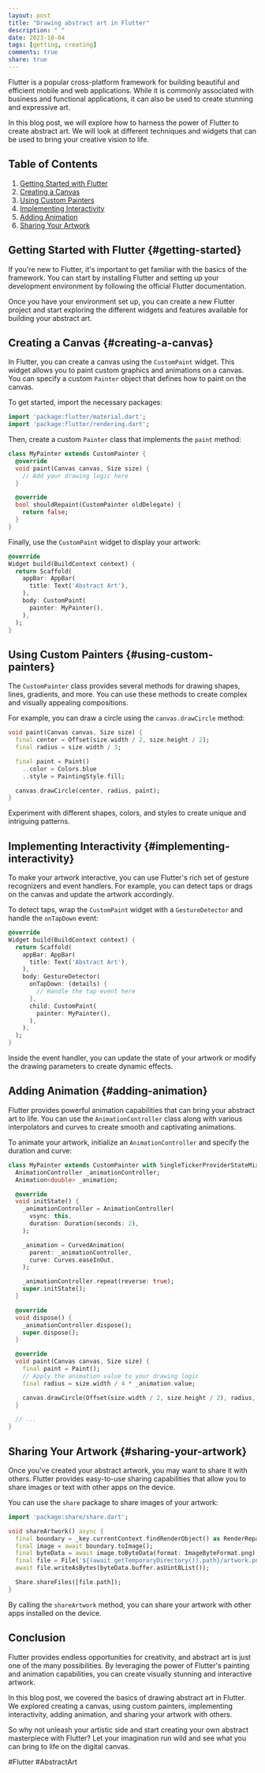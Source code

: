 ```yaml
---
layout: post
title: "Drawing abstract art in Flutter"
description: " "
date: 2023-10-04
tags: [getting, creating]
comments: true
share: true
---
```


Flutter is a popular cross-platform framework for building beautiful and efficient mobile and web applications. While it is commonly associated with business and functional applications, it can also be used to create stunning and expressive art.

In this blog post, we will explore how to harness the power of Flutter to create abstract art. We will look at different techniques and widgets that can be used to bring your creative vision to life.

## Table of Contents
1. [Getting Started with Flutter](#getting-started)
2. [Creating a Canvas](#creating-a-canvas)
3. [Using Custom Painters](#using-custom-painters)
4. [Implementing Interactivity](#implementing-interactivity)
5. [Adding Animation](#adding-animation)
6. [Sharing Your Artwork](#sharing-your-artwork)

## Getting Started with Flutter {#getting-started}
If you're new to Flutter, it's important to get familiar with the basics of the framework. You can start by installing Flutter and setting up your development environment by following the official Flutter documentation.

Once you have your environment set up, you can create a new Flutter project and start exploring the different widgets and features available for building your abstract art.

## Creating a Canvas {#creating-a-canvas}
In Flutter, you can create a canvas using the `CustomPaint` widget. This widget allows you to paint custom graphics and animations on a canvas. You can specify a custom `Painter` object that defines how to paint on the canvas.

To get started, import the necessary packages:
```dart
import 'package:flutter/material.dart';
import 'package:flutter/rendering.dart';
```

Then, create a custom `Painter` class that implements the `paint` method:
```dart
class MyPainter extends CustomPainter {
  @override
  void paint(Canvas canvas, Size size) {
    // Add your drawing logic here
  }

  @override
  bool shouldRepaint(CustomPainter oldDelegate) {
    return false;
  }
}
```

Finally, use the `CustomPaint` widget to display your artwork:
```dart
@override
Widget build(BuildContext context) {
  return Scaffold(
    appBar: AppBar(
      title: Text('Abstract Art'),
    ),
    body: CustomPaint(
      painter: MyPainter(),
    ),
  );
}
```

## Using Custom Painters {#using-custom-painters}
The `CustomPainter` class provides several methods for drawing shapes, lines, gradients, and more. You can use these methods to create complex and visually appealing compositions.

For example, you can draw a circle using the `canvas.drawCircle` method:
```dart
void paint(Canvas canvas, Size size) {
  final center = Offset(size.width / 2, size.height / 2);
  final radius = size.width / 3;

  final paint = Paint()
    ..color = Colors.blue
    ..style = PaintingStyle.fill;

  canvas.drawCircle(center, radius, paint);
}
```

Experiment with different shapes, colors, and styles to create unique and intriguing patterns.

## Implementing Interactivity {#implementing-interactivity}
To make your artwork interactive, you can use Flutter's rich set of gesture recognizers and event handlers. For example, you can detect taps or drags on the canvas and update the artwork accordingly.

To detect taps, wrap the `CustomPaint` widget with a `GestureDetector` and handle the `onTapDown` event:
```dart
@override
Widget build(BuildContext context) {
  return Scaffold(
    appBar: AppBar(
      title: Text('Abstract Art'),
    ),
    body: GestureDetector(
      onTapDown: (details) {
        // Handle the tap event here
      },
      child: CustomPaint(
        painter: MyPainter(),
      ),
    ),
  );
}
```

Inside the event handler, you can update the state of your artwork or modify the drawing parameters to create dynamic effects.

## Adding Animation {#adding-animation}
Flutter provides powerful animation capabilities that can bring your abstract art to life. You can use the `AnimationController` class along with various interpolators and curves to create smooth and captivating animations.

To animate your artwork, initialize an `AnimationController` and specify the duration and curve:
```dart
class MyPainter extends CustomPainter with SingleTickerProviderStateMixin {
  AnimationController _animationController;
  Animation<double> _animation;

  @override
  void initState() {
    _animationController = AnimationController(
      vsync: this,
      duration: Duration(seconds: 2),
    );

    _animation = CurvedAnimation(
      parent: _animationController,
      curve: Curves.easeInOut,
    );

    _animationController.repeat(reverse: true);
    super.initState();
  }

  @override
  void dispose() {
    _animationController.dispose();
    super.dispose();
  }

  @override
  void paint(Canvas canvas, Size size) {
    final paint = Paint();
    // Apply the animation value to your drawing logic
    final radius = size.width / 4 * _animation.value;

    canvas.drawCircle(Offset(size.width / 2, size.height / 2), radius, paint);
  }

  // ...
}
```

## Sharing Your Artwork {#sharing-your-artwork}
Once you've created your abstract artwork, you may want to share it with others. Flutter provides easy-to-use sharing capabilities that allow you to share images or text with other apps on the device.

You can use the `share` package to share images of your artwork:
```dart
import 'package:share/share.dart';

void shareArtwork() async {
  final boundary = _key.currentContext.findRenderObject() as RenderRepaintBoundary;
  final image = await boundary.toImage();
  final byteData = await image.toByteData(format: ImageByteFormat.png);
  final file = File('${(await getTemporaryDirectory()).path}/artwork.png');
  await file.writeAsBytes(byteData.buffer.asUint8List());

  Share.shareFiles([file.path]);
}
```

By calling the `shareArtwork` method, you can share your artwork with other apps installed on the device.

## Conclusion
Flutter provides endless opportunities for creativity, and abstract art is just one of the many possibilities. By leveraging the power of Flutter's painting and animation capabilities, you can create visually stunning and interactive artwork.

In this blog post, we covered the basics of drawing abstract art in Flutter. We explored creating a canvas, using custom painters, implementing interactivity, adding animation, and sharing your artwork with others.

So why not unleash your artistic side and start creating your own abstract masterpiece with Flutter? Let your imagination run wild and see what you can bring to life on the digital canvas.

#Flutter #AbstractArt